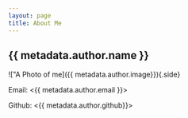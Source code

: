 ```yaml
---
layout: page
title: About Me
---
```

## {{ metadata.author.name }}

!["A Photo of me]({{ metadata.author.image}}){.side}

Email: <{{ metadata.author.email }}>

Github: <{{ metadata.author.github}}>
